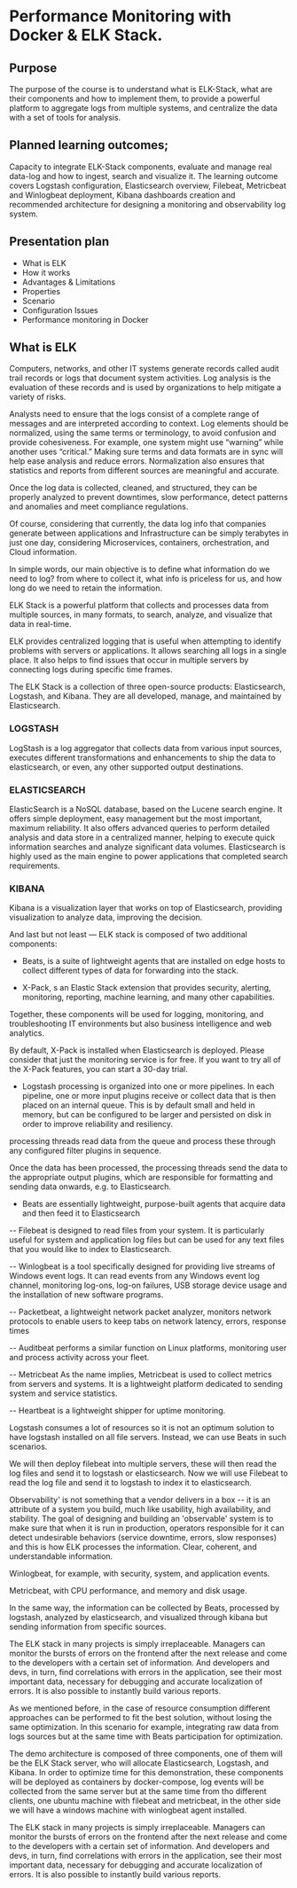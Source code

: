 # Performance Monitoring with Docker & ELK Stack.


## Purpose

The purpose of the course is to understand what is ELK-Stack, what are their components and how to implement them, to provide a powerful platform to aggregate logs from multiple systems, and centralize the data with a set of tools for analysis.
   
## Planned learning outcomes;
Capacity to integrate ELK-Stack components, evaluate and manage real data-log and how to ingest, search and visualize it. The learning outcome covers Logstash configuration, Elasticsearch overview, Filebeat, Metricbeat and Winlogbeat deployment, Kibana dashboards creation and recommended architecture for designing a monitoring and observability log system.

## Presentation plan

- What is ELK
- How it works
- Advantages & Limitations
- Properties 
- Scenario
- Configuration Issues
- Performance monitoring in Docker



## What is ELK

Computers, networks, and other IT systems generate records called audit trail records or logs that document system activities. Log analysis is the evaluation of these records and is used by organizations to help mitigate a variety of risks.

Analysts need to ensure that the logs consist of a complete range of messages and are interpreted according to context. Log elements should be normalized, using the same terms or terminology, to avoid confusion and provide cohesiveness. For example, one system might use “warning” while another uses “critical.” Making sure terms and data formats are in sync will help ease analysis and reduce errors. Normalization also ensures that statistics and reports from different sources are meaningful and accurate.

Once the log data is collected, cleaned, and structured, they can be properly analyzed to prevent downtimes, slow performance, detect patterns and anomalies and meet compliance regulations.

Of course, considering that currently, the data log info that companies generate between applications and Infrastructure can be simply terabytes in just one day, considering Microservices, containers, orchestration, and Cloud information. 

In simple words, our main objective is to define what information do we need to log? from where to collect it, what info is priceless for us, and how long do we need to retain the information. 

ELK Stack is a powerful platform that collects and processes data from multiple sources, in many formats, to search, analyze, and visualize that data in real-time.

ELK provides centralized logging that is useful when attempting to identify problems with servers or applications. It allows searching all logs in a single place. It also helps to find issues that occur in multiple servers by connecting logs during specific time frames.

The ELK Stack is a collection of three open-source products:
Elasticsearch, Logstash, and Kibana. They are all developed, manage, and maintained by Elasticsearch.
 
### LOGSTASH

LogStash is a log aggregator that collects data from various input sources, executes different transformations and enhancements to ship the data to elasticsearch, or even, any other supported output destinations.

### ELASTICSEARCH

ElasticSearch is a NoSQL database, based on the Lucene search engine. It offers simple deployment, easy management but the most important, maximum reliability.
It also offers advanced queries to perform detailed analysis and data store in a centralized manner, helping to execute quick information searches and analyze significant data volumes. 
Elasticsearch is highly used as the main engine to power applications that completed search requirements. 

### KIBANA

Kibana is a visualization layer that works on top of Elasticsearch, providing visualization to analyze data, improving the decision.  


And last but not least — ELK stack is composed of two additional components: 

- Beats,  is a suite of lightweight agents that are installed on edge hosts to collect different types of data for forwarding into the stack.

- X-Pack, s an Elastic Stack extension that provides security, alerting, monitoring, reporting, machine learning, and many other capabilities. 

Together, these components will be used for logging, monitoring, and troubleshooting IT environments but also business intelligence and web analytics.

By default, X-Pack is installed when Elasticsearch is deployed. Please consider that just the monitoring service is for free. If you want to try all of the X-Pack features, you can start a 30-day trial.

- Logstash processing is organized into one or more pipelines. In each pipeline, one or more input plugins receive or collect data that is then placed on an internal queue. This is by default small and held in memory, but can be configured to be larger and persisted on disk in order to improve reliability and resiliency.

processing threads read data from the queue and process these through any configured filter plugins in sequence.

Once the data has been processed, the processing threads send the data to the appropriate output plugins, which are responsible for formatting and sending data onwards, e.g. to Elasticsearch.

- Beats are essentially lightweight, purpose-built agents that acquire data and then feed it to Elasticsearch

-- Filebeat is designed to read files from your system. It is particularly useful for system and application log files but can be used for any text files that you would like to index to Elasticsearch.

-- Winlogbeat is a tool specifically designed for providing live streams of Windows event logs. It can read events from any Windows event log channel, monitoring log-ons, log-on failures, USB storage device usage and the installation of new software programs. 

-- Packetbeat, a lightweight network packet analyzer, monitors network protocols to enable users to keep tabs on network latency, errors, response times

-- Auditbeat performs a similar function on Linux platforms, monitoring user and process activity across your fleet.

-- Metricbeat
As the name implies, Metricbeat is used to collect metrics from servers and systems. It is a lightweight platform dedicated to sending system and service statistics. 

-- Heartbeat is a lightweight shipper for uptime monitoring. 

Logstash consumes a lot of resources so it is not an optimum solution to have logstash installed on all file servers. Instead, we can use Beats in such scenarios.

We will then deploy filebeat into multiple servers, these will then read the log files and send it to logstash or elasticsearch. Now we will use Filebeat to read the log file and send it to logstash to index it to elasticsearch.

Observability' is not something that a vendor delivers in a box -- it is an attribute of a system you build, much like usability, high availability, and stability. The goal of designing and building an 'observable' system is to make sure that when it is run in production, operators responsible for it can detect undesirable behaviors (service downtime, errors, slow responses) and this is how ELK processes the information. Clear, coherent, and understandable information. 

Winlogbeat, for example, with security, system, and application events.

Metricbeat, with CPU performance, and memory and disk usage.

In the same way, the information can be collected by Beats, processed by logstash, analyzed by elasticsearch, and visualized through kibana but sending information from specific sources.

The ELK stack in many projects is simply irreplaceable. Managers can monitor the bursts of errors on the frontend after the next release and come to the developers with a certain set of information. And developers and devs, in turn, find correlations with errors in the application, see their most important data, necessary for debugging and accurate localization of errors. It is also possible to instantly build various reports.

As we mentioned before, in the case of resource consumption different approaches can be performed to fit the best solution, without losing the same optimization. In this scenario for example, integrating raw data from logs sources but at the same time with Beats participation for optimization.

The demo architecture is composed of three components, one of them will be the ELK Stack server, who will allocate Elasticsearch, Logstash, and Kibana. In order to optimize time for this demonstration, these components will be deployed as containers by docker-compose, log events will be collected from the same server but at the same time from tho different clients, one ubuntu machine with filebeat and metricbeat, in the other side we will have a windows machine with winlogbeat agent installed.

The ELK stack in many projects is simply irreplaceable. Managers can monitor the bursts of errors on the frontend after the next release and come to the developers with a certain set of information. And developers and devs, in turn, find correlations with errors in the application, see their most important data, necessary for debugging and accurate localization of errors. It is also possible to instantly build various reports.








